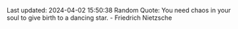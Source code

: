 Last updated: 2024-04-02 15:50:38
Random Quote: You need chaos in your soul to give birth to a dancing star. - Friedrich Nietzsche